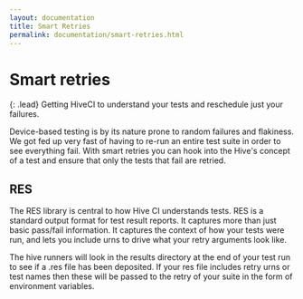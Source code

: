 ```yaml
---
layout: documentation
title: Smart Retries
permalink: documentation/smart-retries.html
---
```


# Smart retries

{: .lead}
Getting HiveCI to understand your tests and reschedule just your failures.

Device-based testing is by its nature prone to random failures and flakiness. We
got fed up very fast of having to re-run an entire test suite in order to see
everything fail. With smart retries you can hook into the Hive's concept of a
test and ensure that only the tests that fail are retried.

## RES

The RES library is central to how Hive CI understands tests. RES is a standard
output format for test result reports. It captures more than just basic pass/fail
information. It captures the context of how your tests were run, and lets you
include urns to drive what your retry arguments look like.

The hive runners will look in the results directory at the end of your test run
to see if a .res file has been deposited. If your res file includes retry urns
or test names then these will be passed to the retry of your suite in the form
of environment variables.